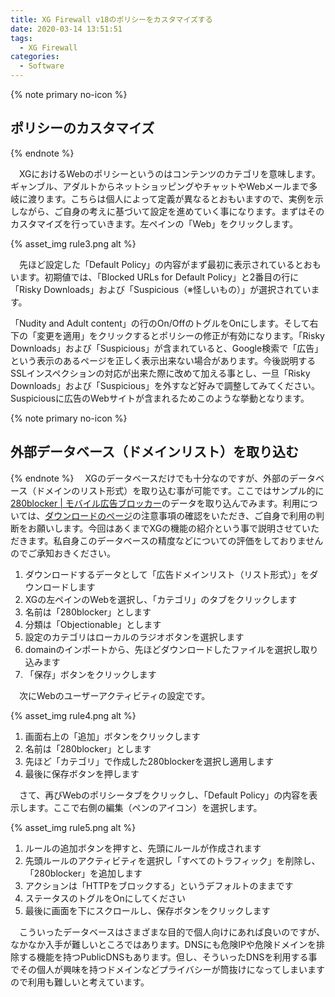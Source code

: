 ```yaml
---
title: XG Firewall v18のポリシーをカスタマイズする
date: 2020-03-14 13:51:51
tags:
  - XG Firewall
categories:
  - Software
---
```


{% note primary no-icon %}

## ポリシーのカスタマイズ

{% endnote %}

　XGにおけるWebのポリシーというのはコンテンツのカテゴリを意味します。ギャンブル、アダルトからネットショッピングやチャットやWebメールまで多岐に渡ります。こちらは個人によって定義が異なるとおもいますので、実例を示しながら、ご自身の考えに基づいて設定を進めていく事になります。まずはそのカスタマイズを行っていきます。左ペインの「Web」をクリックします。
<!-- more -->

{% asset_img rule3.png alt %}

　先ほど設定した「Default Policy」の内容がまず最初に表示されているとおもいます。初期値では、「Blocked URLs for Default Policy」と2番目の行に「Risky Downloads」および「Suspicious（※怪しいもの）」が選択されています。

「Nudity and Adult content」の行のOn/OffのトグルをOnにします。そして右下の「変更を適用」をクリックするとポリシーの修正が有効になります。「Risky Downloads」および「Suspicious」が含まれていると、Google検索で「広告」という表示のあるページを正しく表示出来ない場合があります。今後説明するSSLインスペクションの対応が出来た際に改めて加える事とし、一旦「Risky Downloads」および「Suspicious」を外すなど好みで調整してみてください。Suspiciousに広告のWebサイトが含まれるためこのような挙動となります。

{% note primary no-icon %}

## 外部データベース（ドメインリスト）を取り込む

{% endnote %}
　XGのデータベースだけでも十分なのですが、外部のデータベース（ドメインのリスト形式）を取り込む事が可能です。ここではサンプル的に[280blocker | モバイル広告ブロッカー](https://280blocker.net/)のデータを取り込んでみます。利用については、[ダウンロードのページ](https://280blocker.net/download/)の注意事項の確認をいただき、ご自身で利用の判断をお願いします。今回はあくまでXGの機能の紹介という事で説明させていただきます。私自身このデータベースの精度などについての評価をしておりませんのでご承知おきください。

1. ダウンロードするデータとして「広告ドメインリスト（リスト形式）」をダウンロードします
2. XGの左ペインのWebを選択し、「カテゴリ」のタブをクリックします
3. 名前は「280blocker」とします
4. 分類は「Objectionable」とします
5. 設定のカテゴリはローカルのラジオボタンを選択します
6. domainのインポートから、先ほどダウンロードしたファイルを選択し取り込みます
7. 「保存」ボタンをクリックします

　次にWebのユーザーアクティビティの設定です。

{% asset_img rule4.png alt %}

1. 画面右上の「追加」ボタンをクリックします
2. 名前は「280blocker」とします
3. 先ほど「カテゴリ」で作成した280blockerを選択し適用します
4. 最後に保存ボタンを押します

　さて、再びWebのポリシータブをクリックし、「Default Policy」の内容を表示します。ここで右側の編集（ペンのアイコン）を選択します。

{% asset_img rule5.png alt %}

1. ルールの追加ボタンを押すと、先頭にルールが作成されます
2. 先頭ルールのアクティビティを選択し「すべてのトラフィック」を削除し、「280blocker」を追加します
3. アクションは「HTTPをブロックする」というデフォルトのままです
4. ステータスのトグルをOnにしてください
5. 最後に画面を下にスクロールし、保存ボタンをクリックします

　こういったデータベースはさまざまな目的で個人向けにあれば良いのですが、なかなか入手が難しいところではあります。DNSにも危険IPや危険ドメインを排除する機能を持つPublicDNSもあります。但し、そういったDNSを利用する事でその個人が興味を持つドメインなどプライバシーが筒抜けになってしまいますので利用も難しいと考えています。

